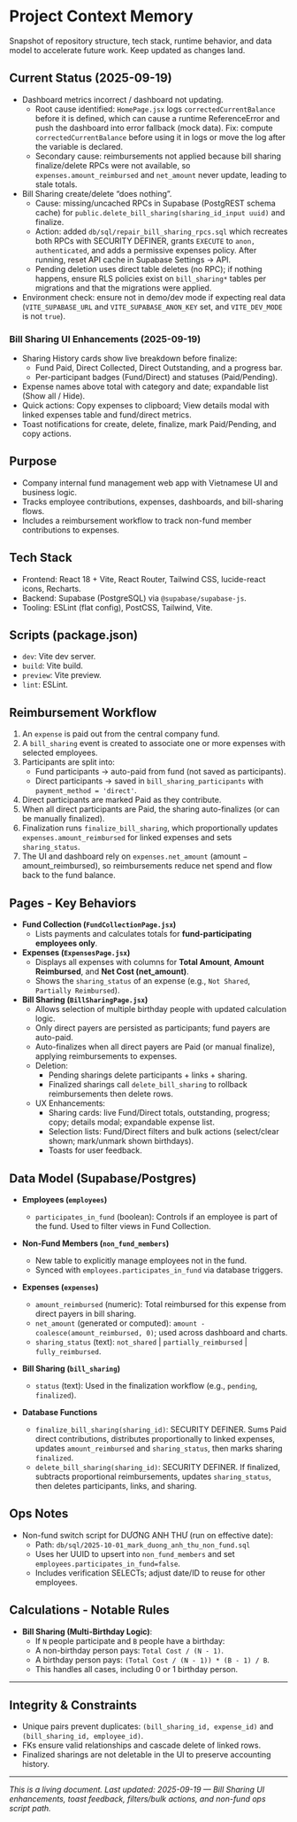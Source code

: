 # Project Context Memory

Snapshot of repository structure, tech stack, runtime behavior, and data model to accelerate future work. Keep updated as changes land.

## Current Status (2025-09-19)
- Dashboard metrics incorrect / dashboard not updating.
  - Root cause identified: `HomePage.jsx` logs `correctedCurrentBalance` before it is defined, which can cause a runtime ReferenceError and push the dashboard into error fallback (mock data). Fix: compute `correctedCurrentBalance` before using it in logs or move the log after the variable is declared.
  - Secondary cause: reimbursements not applied because bill sharing finalize/delete RPCs were not available, so `expenses.amount_reimbursed` and `net_amount` never update, leading to stale totals.
- Bill Sharing create/delete “does nothing”.
  - Cause: missing/uncached RPCs in Supabase (PostgREST schema cache) for `public.delete_bill_sharing(sharing_id_input uuid)` and finalize.
  - Action: added `db/sql/repair_bill_sharing_rpcs.sql` which recreates both RPCs with SECURITY DEFINER, grants `EXECUTE` to `anon, authenticated`, and adds a permissive expenses policy. After running, reset API cache in Supabase Settings → API.
  - Pending deletion uses direct table deletes (no RPC); if nothing happens, ensure RLS policies exist on `bill_sharing*` tables per migrations and that the migrations were applied.
- Environment check: ensure not in demo/dev mode if expecting real data (`VITE_SUPABASE_URL` and `VITE_SUPABASE_ANON_KEY` set, and `VITE_DEV_MODE` is not `true`).

### Bill Sharing UI Enhancements (2025-09-19)
- Sharing History cards show live breakdown before finalize:
  - Fund Paid, Direct Collected, Direct Outstanding, and a progress bar.
  - Per-participant badges (Fund/Direct) and statuses (Paid/Pending).
- Expense names above total with category and date; expandable list (Show all / Hide).
- Quick actions: Copy expenses to clipboard; View details modal with linked expenses table and fund/direct metrics.
- Toast notifications for create, delete, finalize, mark Paid/Pending, and copy actions.

## Purpose
- Company internal fund management web app with Vietnamese UI and business logic.
- Tracks employee contributions, expenses, dashboards, and bill-sharing flows.
- Includes a reimbursement workflow to track non-fund member contributions to expenses.

## Tech Stack
- Frontend: React 18 + Vite, React Router, Tailwind CSS, lucide-react icons, Recharts.
- Backend: Supabase (PostgreSQL) via `@supabase/supabase-js`.
- Tooling: ESLint (flat config), PostCSS, Tailwind, Vite.

## Scripts (package.json)
- `dev`: Vite dev server.
- `build`: Vite build.
- `preview`: Vite preview.
- `lint`: ESLint.

## Reimbursement Workflow
1.  An `expense` is paid out from the central company fund.
2.  A `bill_sharing` event is created to associate one or more expenses with selected employees.
3.  Participants are split into:
    - Fund participants → auto-paid from fund (not saved as participants).
    - Direct participants → saved in `bill_sharing_participants` with `payment_method = 'direct'`.
4.  Direct participants are marked Paid as they contribute.
5.  When all direct participants are Paid, the sharing auto-finalizes (or can be manually finalized).
6.  Finalization runs `finalize_bill_sharing`, which proportionally updates `expenses.amount_reimbursed` for linked expenses and sets `sharing_status`.
7.  The UI and dashboard rely on `expenses.net_amount` (amount − amount_reimbursed), so reimbursements reduce net spend and flow back to the fund balance.

## Pages - Key Behaviors
- **Fund Collection (`FundCollectionPage.jsx`)**
  - Lists payments and calculates totals for **fund-participating employees only**.
- **Expenses (`ExpensesPage.jsx`)**
  - Displays all expenses with columns for **Total Amount**, **Amount Reimbursed**, and **Net Cost (net_amount)**.
  - Shows the `sharing_status` of an expense (e.g., `Not Shared`, `Partially Reimbursed`).
- **Bill Sharing (`BillSharingPage.jsx`)**
  - Allows selection of multiple birthday people with updated calculation logic.
  - Only direct payers are persisted as participants; fund payers are auto-paid.
  - Auto-finalizes when all direct payers are Paid (or manual finalize), applying reimbursements to expenses.
  - Deletion:
    - Pending sharings delete participants + links + sharing.
    - Finalized sharings call `delete_bill_sharing` to rollback reimbursements then delete rows.
  - UX Enhancements:
    - Sharing cards: live Fund/Direct totals, outstanding, progress; copy; details modal; expandable expense list.
    - Selection lists: Fund/Direct filters and bulk actions (select/clear shown; mark/unmark shown birthdays).
    - Toasts for user feedback.

## Data Model (Supabase/Postgres)
- **Employees (`employees`)**
  - `participates_in_fund` (boolean): Controls if an employee is part of the fund. Used to filter views in Fund Collection.
- **Non-Fund Members (`non_fund_members`)**
  - New table to explicitly manage employees not in the fund.
  - Synced with `employees.participates_in_fund` via database triggers.
- **Expenses (`expenses`)**
  - `amount_reimbursed` (numeric): Total reimbursed for this expense from direct payers in bill sharing.
  - `net_amount` (generated or computed): `amount - coalesce(amount_reimbursed, 0)`; used across dashboard and charts.
  - `sharing_status` (text): `not_shared` | `partially_reimbursed` | `fully_reimbursed`.
- **Bill Sharing (`bill_sharing`)**
  - `status` (text): Used in the finalization workflow (e.g., `pending`, `finalized`).

- **Database Functions**
  - `finalize_bill_sharing(sharing_id)`: SECURITY DEFINER. Sums Paid direct contributions, distributes proportionally to linked expenses, updates `amount_reimbursed` and `sharing_status`, then marks sharing `finalized`.
  - `delete_bill_sharing(sharing_id)`: SECURITY DEFINER. If finalized, subtracts proportional reimbursements, updates `sharing_status`, then deletes participants, links, and sharing.

## Ops Notes
- Non-fund switch script for DƯƠNG ANH THƯ (run on effective date):
  - Path: `db/sql/2025-10-01_mark_duong_anh_thu_non_fund.sql`
  - Uses her UUID to upsert into `non_fund_members` and set `employees.participates_in_fund=false`.
  - Includes verification SELECTs; adjust date/ID to reuse for other employees.

## Calculations - Notable Rules
- **Bill Sharing (Multi-Birthday Logic)**:
  - If `N` people participate and `B` people have a birthday:
  - A non-birthday person pays: `Total Cost / (N - 1)`.
  - A birthday person pays: `(Total Cost / (N - 1)) * (B - 1) / B`.
  - This handles all cases, including 0 or 1 birthday person.

---
## Integrity & Constraints
- Unique pairs prevent duplicates: `(bill_sharing_id, expense_id)` and `(bill_sharing_id, employee_id)`.
- FKs ensure valid relationships and cascade delete of linked rows.
- Finalized sharings are not deletable in the UI to preserve accounting history.

---
*This is a living document. Last updated: 2025-09-19 — Bill Sharing UI enhancements, toast feedback, filters/bulk actions, and non-fund ops script path.*
